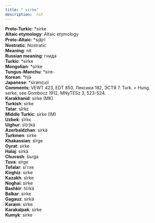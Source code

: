 ```yaml
---
title: " sirke"
description:  nit
---
```


<strong>Proto-Turkic</strong>:  *sirke<br>
<strong>Altaic etymology</strong>:  Altaic etymology<br>
<strong> Proto-Altaic</strong>:  *si̯ằjrí<br>
<strong>Nostratic</strong>:  Nostratic<br>
<strong>Meaning</strong>:  nit<br>
<strong>Russian meaning</strong>:  гнида<br>
<strong>Turkic</strong>:  *sirke<br>
<strong>Mongolian</strong>:  *sirke<br>
<strong>Tungus-Manchu</strong>:  *sire-<br>
<strong>Korean</strong>:  *hjǝ̀<br>
<strong>Japanese</strong>:  *sìrám(u)i<br>
<strong>Comments</strong>:  VEWT 423, EDT 850, Лексика 182, ЭСТЯ 7. Turk. > Hung. serke, see Gombocz 1912, MNyTESz 3, 523-524.<br>
<strong>Karakhanid</strong>:  sirke (MK)<br>
<strong>Turkish</strong>:  sirke<br>
<strong>Tatar</strong>:  sĭrkɛ<br>
<strong>Middle Turkic</strong>:  sirke (IM)<br>
<strong>Uzbek</strong>:  sĭrkɛ<br>
<strong>Uighur</strong>:  sĭ(r)kä<br>
<strong>Azerbaidzhan</strong>:  sirkä<br>
<strong>Turkmen</strong>:  sirke<br>
<strong>Khakassian</strong>:  sĭrge<br>
<strong>Oyrat</strong>:  sirke<br>
<strong>Halaj</strong>:  sirkä<br>
<strong>Chuvash</strong>:  šъrga<br>
<strong>Tuva</strong>:  sirge<br>
<strong>Tofalar</strong>:  si'rxe<br>
<strong>Kirghiz</strong>:  sirke<br>
<strong>Kazakh</strong>:  sĭrke<br>
<strong>Noghai</strong>:  sirke<br>
<strong>Bashkir</strong>:  hĭrkä<br>
<strong>Balkar</strong>:  sirke<br>
<strong>Gagauz</strong>:  sirkä<br>
<strong>Karaim</strong>:  sirke<br>
<strong>Karakalpak</strong>:  sirke<br>
<strong>Kumyk</strong>:  sirke<br>


